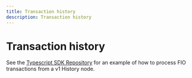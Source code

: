 ```yaml
---
title: Transaction history
description: Transaction history
---
```


# Transaction history

See the [Typescript SDK Repository](https://github.com/fioprotocol/fiosdk_typescript/tree/master/examples/FioTransactionHistory) for an example of how to process FIO transactions from a v1 History node.



